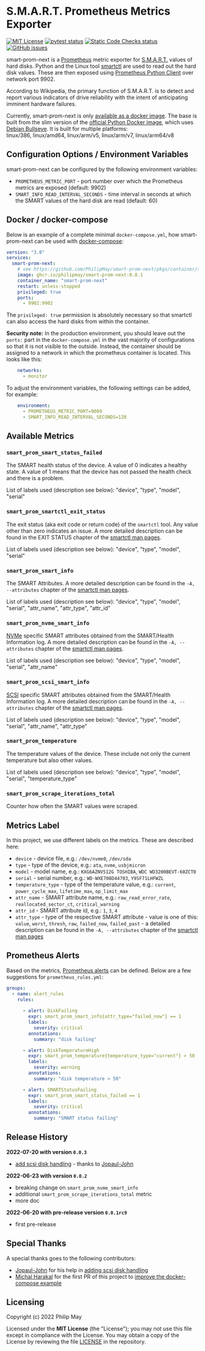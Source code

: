 # S.M.A.R.T. Prometheus Metrics Exporter

[![MIT License](https://img.shields.io/github/license/telekom/HPOflow)](https://github.com/PhilipMay/smart-prom-next/blob/main/LICENSE)
[![pytest status](https://github.com/telekom/HPOflow/actions/workflows/pytest.yml/badge.svg)](https://github.com/PhilipMay/smart-prom-next/actions/workflows/pytest.yml)
[![Static Code Checks status](https://github.com/telekom/HPOflow/actions/workflows/static_checks.yml/badge.svg)](https://github.com/PhilipMay/smart-prom-next/actions/workflows/static_checks.yml)
[![GitHub issues](https://img.shields.io/github/issues-raw/telekom/HPOflow)](https://github.com/PhilipMay/smart-prom-next/issues)

smart-prom-next is a [Prometheus](https://prometheus.io/docs/introduction/overview/) metric exporter for
[S.M.A.R.T.](https://en.wikipedia.org/wiki/S.M.A.R.T.) values of hard disks.
Python and the Linux tool [smartctl](https://www.smartmontools.org/browser/trunk/smartmontools/smartctl.8.in)
are used to read out the hard disk values. These are then exposed using
[Prometheus Python Client](https://github.com/prometheus/client_python) over network port 9902.

According to Wikipedia, the primary function of S.M.A.R.T. is to detect and report various indicators of drive
reliability with the intent of anticipating imminent hardware failures.

Currently, smart-prom-next is only
[available as a docker image](https://github.com/PhilipMay/smart-prom-next/pkgs/container/smart-prom-next).
The base is built from the slim version of the [official Python Docker image](https://hub.docker.com/_/python),
which uses [Debian Bullseye](https://www.debian.org/releases/bullseye/).
It is built for multiple platforms:</br>
linux/386, linux/amd64, linux/arm/v5, linux/arm/v7, linux/arm64/v8

## Configuration Options / Environment Variables

smart-prom-next can be configured by the following environment variables:

- `PROMETHEUS_METRIC_PORT` - port number over which the Prometheus metrics are exposed (default: 9902)
- `SMART_INFO_READ_INTERVAL_SECONDS` - time interval in seconds at which the SMART values of the hard disk are read
  (default: 60)

## Docker / docker-compose

Below is an example of a complete minimal `docker-compose.yml`, how smart-prom-next can be used with [docker-compose](https://docs.docker.com/compose/):

```yaml
version: "3.0"
services:
  smart-prom-next:
    # see https://github.com/PhilipMay/smart-prom-next/pkgs/container/smart-prom-next
    image: ghcr.io/philipmay/smart-prom-next:0.0.1
    container_name: "smart-prom-next"
    restart: unless-stopped
    privileged: true
    ports:
      - 9902:9902
```

The `privileged: true` permission is absolutely necessary so that smartctl can also access the hard disks from
within the container.

**Security note:** In the production environment, you should leave out the `ports:` part in the `docker-compose.yml`
in the vast majority of configurations so that it is not visible to the outside. Instead, the container should
be assigned to a network in which the prometheus container is located. This looks like this:

```yaml
    networks:
      - monitor
```

To adjust the environment variables, the following settings can be added, for example:

```yaml
    environment:
      - PROMETHEUS_METRIC_PORT=9009
      - SMART_INFO_READ_INTERVAL_SECONDS=120
```

## Available Metrics

### `smart_prom_smart_status_failed`

The SMART health status of the device. A value of 0 indicates a healthy state.
A value of 1 means that the device has not passed the health check and there is a problem.

List of labels used (description see below): "device", "type", "model", "serial"

### `smart_prom_smartctl_exit_status`

The exit status (aka exit code or return code) of the `smartctl` tool.
Any value other than zero indicates an issue.
A more detailed description can be found in the EXIT STATUS chapter of the
[smartctl man pages](https://www.smartmontools.org/browser/trunk/smartmontools/smartctl.8.in).

List of labels used (description see below): "device", "type", "model", "serial"

### `smart_prom_smart_info`

The SMART Attributes.
A more detailed description can be found in the `-A, --attributes` chapter of the
[smartctl man pages](https://www.smartmontools.org/browser/trunk/smartmontools/smartctl.8.in).

List of labels used (description see below): "device", "type", "model", "serial", "attr_name", "attr_type", "attr_id"

### `smart_prom_nvme_smart_info`

[NVMe](https://en.wikipedia.org/wiki/NVM_Express) specific SMART attributes obtained from
the SMART/Health Information log.
A more detailed description can be found in the `-A, --attributes` chapter of the
[smartctl man pages](https://www.smartmontools.org/browser/trunk/smartmontools/smartctl.8.in).

List of labels used (description see below): "device", "type", "model", "serial", "attr_name"

### `smart_prom_scsi_smart_info`

[SCSI](https://en.wikipedia.org/wiki/SCSI) specific SMART attributes obtained from
the SMART/Health Information log.
A more detailed description can be found in the `-A, --attributes` chapter of the
[smartctl man pages](https://www.smartmontools.org/browser/trunk/smartmontools/smartctl.8.in).

List of labels used (description see below): "device", "type", "model", "serial", "attr_name", "attr_type"

### `smart_prom_temperature`

The temperature values of the device. These include not only the current temperature but also other values.

List of labels used (description see below): "device", "type", "model", "serial", "temperature_type"

### `smart_prom_scrape_iterations_total`

Counter how often the SMART values were scraped.

## Metrics Label

In this project, we use different labels on the metrics. These are described here:

- `device` - device file, e.g.: `/dev/nvme0`, `/dev/sda`
- `type` -  type of the device, e.g.: `ata`, `nvme`, `usbjmicron`
- `model` - model name, e.g.: `KXG6AZNV512G TOSHIBA`, `WDC WD3200BEVT-60ZCT0`
- `serial` - serial number, e.g.: `WD-WXE708D44703`, `Y9SF71LHFWZL`
- `temperature_type` - type of the temperature value, e.g.: `current`, `power_cycle_max`, `lifetime_max`, `op_limit_max`
- `attr_name` - SMART attribute name, e.g.: `raw_read_error_rate`, `reallocated_sector_ct`, `critical_warning`
- `attr_id` - SMART attribute id, e.g.: `1`, `3`, `4`
- `attr_type` - type of the respective SMART attribute - value is one of this: `value`, `worst`, `thresh`, `raw`, `failed_now`, `failed_past` -
  a detailed description can be found in the `-A, --attributes` chapter of the
  [smartctl man pages](https://www.smartmontools.org/browser/trunk/smartmontools/smartctl.8.in)

## Prometheus Alerts

Based on the metrics, [Prometheus alerts](https://prometheus.io/docs/prometheus/latest/configuration/alerting_rules/)
can be defined. Below are a few suggestions for `prometheus_rules.yml`:

```yaml
groups:
  - name: alert_rules
    rules:
  
      - alert: DiskFailing
        expr: smart_prom_smart_info{attr_type="failed_now"} == 1
        labels:
          severity: critical
        annotations:
          summary: "disk failing"

      - alert: DiskTemperatureHigh
        expr: smart_prom_temperature{temperature_type="current"} > 50
        labels:
          severity: warning
        annotations:
          summary: "disk temperature > 50"

      - alert: SMARTStatusFailing
        expr: smart_prom_smart_status_failed == 1
        labels:
          severity: critical
        annotations:
          summary: "SMART status failing"
```

## Release History

**2022-07-20 with version `0.0.3`**<br/>

- [add scsi disk handling](https://github.com/PhilipMay/smart-prom-next/issues/12) - thanks to
  [Jopaul-John](https://github.com/Jopaul-John)

**2022-06-23 with version `0.0.2`**<br/>

- breaking change on `smart_prom_nvme_smart_info`
- additional `smart_prom_scrape_iterations_total` metric
- more doc

**2022-06-20 with pre-release version `0.0.1rc9`**<br/>

- first pre-release

## Special Thanks

A special thanks goes to the following contributors:

- [Jopaul-John](https://github.com/Jopaul-John) for his help in
  [adding scsi disk handling](https://github.com/PhilipMay/smart-prom-next/issues/12)
- [Michal Harakal](https://github.com/michalharakal)
  for the first PR of this project to
  [improve the docker-compose example](https://github.com/PhilipMay/smart-prom-next/pull/29)

## Licensing

Copyright (c) 2022 Philip May

Licensed under the **MIT License** (the "License"); you may not use this file except in compliance with the License.
You may obtain a copy of the License by reviewing the file
[LICENSE](https://github.com/PhilipMay/smart-prom-next/blob/main/LICENSE) in the repository.

